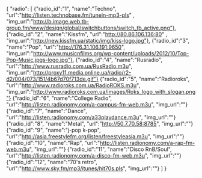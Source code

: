 {
  "radio":
	[
      {"radio_id":"1", "name":"Techno", "url":"http://listen.technobase.fm/tunein-mp3-pls" , "img_url":"http://b.image.web.tb-group.fm/www/design/global/switchbuttons/switch_tb_active.png"},
      {"radio_id":"2", "name":"Kissfm", "url":"http://80.86.106.136:80" , "img_url":"http://new.kissfm.ua/static/img/kiss-logo.jpg"},
      {"radio_id":"3", "name":"Pop", "url":"http://176.31.106.191:9650", "img_url":"http://www.musicnfilms.org/wp-content/uploads/2012/10/Top-Pop-Music.jpgs-logo.jpg"},
      {"radio_id":"4", "name":"Rusradio", "url":"http://www.rusradio.com.ua/RusRadio.m3u", "img_url":"http://proxy11.media.online.ua/radio/r2-d2/004/073/151/4b67d70f713de.gif"}
      {"radio_id":"5", "name":"Radioroks", "url":"http://www.radioroks.com.ua/RadioROKS.m3u", "img_url":"http://www.radioroks.com.ua/images/Roks_logo_with_slogan.png"}
      {"radio_id":"6", "name":"College Radio", "url":"http://listen.radionomy.com/a-campus-fm-web.m3u", "img_url":""}
      {"radio_id":"7", "name":"Dance", "url":"http://listen.radionomy.com/a33playdance.m3u", "img_url":""}
      {"radio_id":"8", "name":"Metal", "url":"http://50.7.70.58:8785", "img_url":""}
      {"radio_id":"9", "name":"j-pop k-pop", "url":"http://asia.freestylefm.org/listen/freestyleasia.m3u", "img_url":""}
      {"radio_id":"10", "name":"Rap", "url":"http://listen.radionomy.com/a-rap-fm-web.m3u", "img_url":""}
      {"radio_id":"11", "name":"Disco RnB/Soul", "url":"http://listen.radionomy.com/a-disco-fm-web.m3u", "img_url":""}
      {"radio_id":"12", "name":"70's retro", "url":"http://www.sky.fm/mp3/itunes/hit70s.pls", "img_url":""}
	]
}
